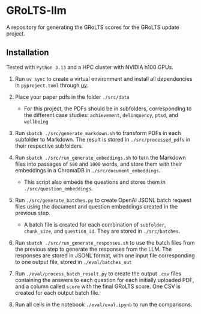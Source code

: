 # GRoLTS-llm
A repository for generating the GRoLTS scores for the GRoLTS update project.

## Installation
Tested with `Python 3.13` and a HPC cluster with NVIDIA h100 GPUs.
1. Run `uv sync` to create a virtual environment and install all dependencies in `pyproject.toml` through [uv](https://docs.astral.sh/uv/).

2. Place your paper pdfs in the folder `./src/data`
    - For this project, the PDFs should be in subfolders, corresponding to the different case studies: `achievement`, `delinquency`, `ptsd`, and `wellbeing`

3. Run `sbatch ./src/generate_markdown.sh` to transform PDFs in each subfolder to Markdown. The result is stored in `./src/processed_pdfs` in their respective subfolders.

4. Run `sbatch ./src/run_generate_embeddings.sh` to turn the Markdown files into passages of `500` and `1000` words, and store them with their embeddings in a ChromaDB in `./src/document_embeddings`.
    - This script also embeds the questions and stores them in `./src/question_embeddings`.

5. Run `./src/generate_batches.py` to create OpenAI JSONL batch request files using the document and question embeddings created in the previous step.
    - A batch file is created for each combination of `subfolder`, `chunk_size`, and `question_id`. They are stored in `./src/batches`.

6. Run `sbatch ./src/run_generate_responses.sh` to use the batch files from the previous step to generate the responses from the LLM. The responses are stored in JSONL format, with one input file corresponding to one output file, stored in `./eval/batches_out`

7. Run `./eval/process_batch_result.py` to create the output `.csv` files containing the answers to each question for each initially uploaded PDF, and a column called `score` with the final GRoLTS score. One CSV is created for each output batch file.

8. Run all cells in the notebook `./eval/eval.ipynb` to run the comparisons.
